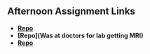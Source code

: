 ## Afternoon Assignment Links

* **[Repo](https://github.com/tarap88/chore-score)**
* **[Repo](Was at doctors for lab getting MRI)**
* **[Repo](https://github.com/tarap88/AllSpice)**
